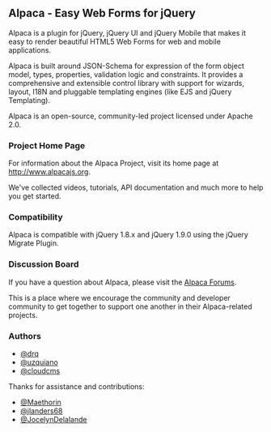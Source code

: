 ## Alpaca - Easy Web Forms for jQuery ##

Alpaca is a plugin for jQuery, jQuery UI and jQuery Mobile that makes it easy to render beautiful HTML5 Web Forms for web and mobile applications.

Alpaca is built around JSON-Schema for expression of the form object model, types, properties, validation logic and constraints. It provides a comprehensive and extensible control library with support for wizards, layout, I18N and pluggable templating engines (like EJS and jQuery Templating).

Alpaca is an open-source, community-led project licensed under Apache 2.0.

### Project Home Page

For information about the Alpaca Project, visit its home page at http://www.alpacajs.org.

We've collected videos, tutorials, API documentation and much more to help you get started.

### Compatibility

Alpaca is compatible with jQuery 1.8.x and jQuery 1.9.0 using the jQuery Migrate Plugin.

### Discussion Board

If you have a question about Alpaca, please visit the [Alpaca Forums](http://www.cloudcms.org/forums/categories/alpaca).

This is a place where we encourage the community and developer community to get together to support one another in their Alpaca-related
projects.

### Authors

+ [@drq](http://github.com/drq)
+ [@uzquiano](http://github.com/uzquiano)
+ [@cloudcms](http://github.com/cloudcms)

Thanks for assistance and contributions:

+ [@Maethorin](http://github.com/Maethorin)
+ [@jlanders68](http://github.com/jlanders68)
+ [@JocelynDelalande](http://github.com/JocelynDelalande)